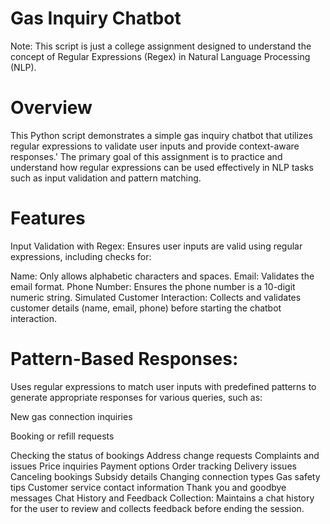 # Gas Inquiry Chatbot
Note: This script is just a college assignment designed to understand the concept of Regular Expressions (Regex) in Natural Language Processing (NLP).

# Overview
This Python script demonstrates a simple gas inquiry chatbot that utilizes regular expressions to validate user inputs and provide context-aware responses.'
The primary goal of this assignment is to practice and understand how regular expressions can be used effectively in NLP tasks such as input validation and pattern matching.

# Features
Input Validation with Regex: Ensures user inputs are valid using regular expressions, including checks for:

Name: Only allows alphabetic characters and spaces.
Email: Validates the email format.
Phone Number: Ensures the phone number is a 10-digit numeric string.
Simulated Customer Interaction: Collects and validates customer details (name, email, phone) before starting the chatbot interaction.

# Pattern-Based Responses: 

Uses regular expressions to match user inputs with predefined patterns to generate appropriate responses for various queries, such as:

New gas connection inquiries

Booking or refill requests

Checking the status of bookings
Address change requests
Complaints and issues
Price inquiries
Payment options
Order tracking
Delivery issues
Canceling bookings
Subsidy details
Changing connection types
Gas safety tips
Customer service contact information
Thank you and goodbye messages
Chat History and Feedback Collection: Maintains a chat history for the user to review and collects feedback before ending the session.
